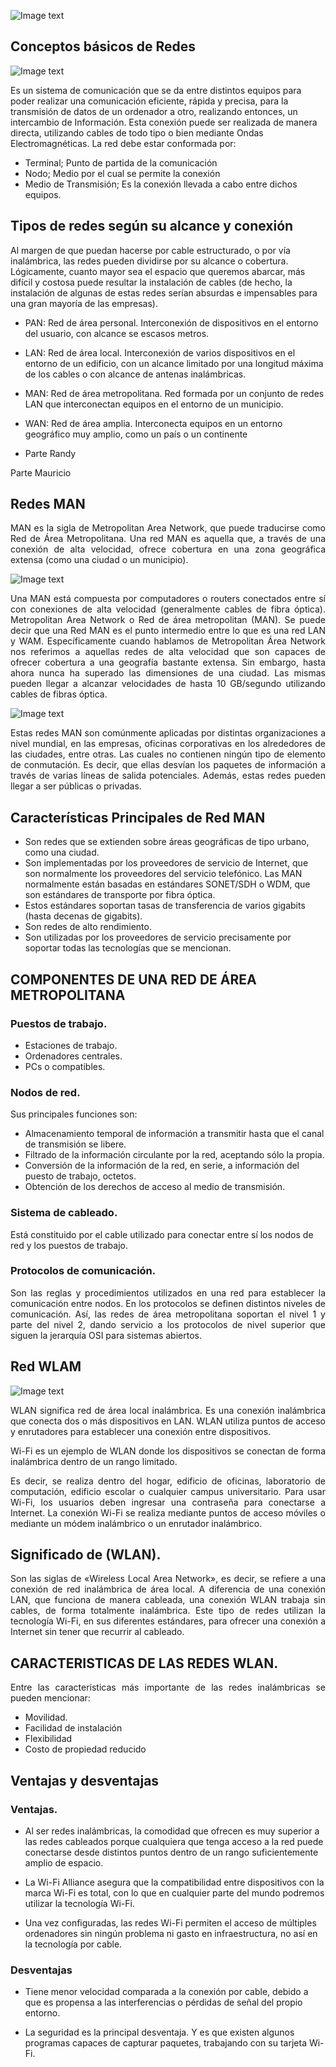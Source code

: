 ![Image text](/Imagenes/CaratulaDisp.jpg)


## Conceptos básicos de Redes

![Image text](/Imagenes/concepto_basico_redes.jpg)

Es un sistema de comunicación que se da entre distintos equipos para poder realizar una comunicación eficiente, rápida y precisa, para la transmisión de datos de un ordenador a otro, realizando entonces, un intercambio de Información.
Esta conexión puede ser realizada de manera directa, utilizando cables de todo tipo o bien mediante Ondas Electromagnéticas.
La red debe estar conformada por:
- Terminal; Punto de partida de la comunicación
- Nodo; Medio por el cual se permite la conexión
- Medio de Transmisión; Es la conexión llevada a cabo entre dichos equipos.

## Tipos de redes según su alcance y conexión

Al margen de que puedan hacerse por cable estructurado, o por vía inalámbrica, las redes pueden dividirse por su alcance o cobertura. Lógicamente, cuanto mayor sea el espacio que queremos abarcar, más difícil y costosa puede resultar la instalación de cables (de hecho, la instalación de algunas de estas redes serían absurdas e impensables para una gran mayoría de las empresas). 

- PAN: Red de área personal. Interconexión de dispositivos en el entorno del usuario, con alcance se escasos metros.

- LAN: Red de área local. Interconexión de varios dispositivos en el entorno de un edificio, con un alcance limitado por una longitud máxima de los cables o con alcance de antenas inalámbricas.

- MAN: Red de área metropolitana. Red formada por un conjunto de redes LAN que interconectan equipos en el entorno de un municipio.

- WAN: Red de área amplia. Interconecta equipos en un entorno geográfico muy amplio, como un país o un continente


- Parte Randy 
















Parte Mauricio 

## Redes MAN
<p style='text-align: justify;'> MAN es la sigla de Metropolitan Area Network, que puede traducirse como Red de Área Metropolitana. Una red MAN es aquella que, a través de una conexión de alta velocidad, ofrece cobertura en una zona geográfica extensa (como una ciudad o un municipio). </p>

![Image text](/Imagenes/Red_MAN.jpg)

<p style='text-align: justify;'> Una MAN está compuesta por computadores o routers conectados entre sí con conexiones de alta velocidad (generalmente cables de fibra óptica).
Metropolitan Area Network o Red de área metropolitan (MAN). Se puede decir que una Red MAN es el punto intermedio entre lo que es una red LAN y WAM. Específicamente cuando hablamos de Metropolitan Área Network nos referimos a aquellas redes de alta velocidad que son capaces de ofrecer cobertura a una geografía bastante extensa.
Sin embargo, hasta ahora nunca ha superado las dimensiones de una ciudad. Las mismas pueden llegar a alcanzar velocidades de hasta 10 GB/segundo utilizando cables de fibras óptica.
 </p>

 ![Image text](/Imagenes/Red_MAN1.jpg)

<p style='text-align: justify;'>Estas redes MAN son comúnmente aplicadas por distintas organizaciones a nivel mundial, en las empresas, oficinas corporativas en los alrededores de las ciudades, entre otras. Las cuales no contienen ningún tipo de elemento de conmutación. Es decir, que ellas desvían los paquetes de información a través de varias líneas de salida potenciales. Además, estas redes pueden llegar a ser públicas o privadas. </p>

## Características Principales de Red MAN

- Son redes que se extienden sobre áreas geográficas de tipo urbano, como una ciudad.
- Son implementadas por los proveedores de servicio de Internet, que son normalmente los proveedores del servicio telefónico. Las MAN normalmente están basadas en estándares SONET/SDH o WDM, que son estándares de transporte por fibra óptica.
- Estos estándares soportan tasas de transferencia de varios gigabits (hasta decenas de gigabits).
- Son redes de alto rendimiento.
- Son utilizadas por los proveedores de servicio precisamente por soportar todas las tecnologías que se mencionan. 

## COMPONENTES DE UNA RED DE ÁREA METROPOLITANA

### Puestos de trabajo.
- Estaciones de trabajo.
- Ordenadores centrales.
- PCs o compatibles.
### Nodos de red.
Sus principales funciones son:
- Almacenamiento temporal de información a transmitir hasta que el canal de transmisión se libere.
- Filtrado de la información circulante por la red, aceptando sólo la propia.
- Conversión de la información de la red, en serie, a información del puesto de trabajo, octetos.
- Obtención de los derechos de acceso al medio de transmisión.
### Sistema de cableado.
Está constituido por el cable utilizado para conectar entre sí los nodos de red y los puestos de trabajo.
### Protocolos de comunicación.

<p style='text-align: justify;'>Son las reglas y procedimientos utilizados en una red para establecer la comunicación entre nodos. En los protocolos se definen distintos niveles de comunicación. Así, las redes de área metropolitana soportan el nivel 1 y parte del nivel 2, dando servicio a los protocolos de nivel superior que siguen la jerarquía OSI para sistemas abiertos. </p>

## Red WLAM

![Image text](/Imagenes/Red_WLAM.jpg)

<p style='text-align: justify;'>WLAN significa red de área local inalámbrica. Es una conexión inalámbrica que conecta dos o más dispositivos en LAN. WLAN utiliza puntos de acceso y enrutadores para establecer una conexión entre dispositivos. </p>

<p style='text-align: justify;'>Wi-Fi es un ejemplo de WLAN donde los dispositivos se conectan de forma inalámbrica dentro de un rango limitado.</p>

<p style='text-align: justify;'>Es decir, se realiza dentro del hogar, edificio de oficinas, laboratorio de computación, edificio escolar o cualquier campus universitario. Para usar Wi-Fi, los usuarios deben ingresar una contraseña para conectarse a Internet. La conexión Wi-Fi se realiza mediante puntos de acceso móviles o mediante un módem inalámbrico o un enrutador inalámbrico.</p>

## Significado de (WLAN).

 <p style='text-align: justify;'>Son las siglas de «Wireless Local Area Network», es decir, se refiere a una conexión de red inalámbrica de área local. A diferencia de una conexión LAN, que funciona de manera cableada, una conexión WLAN trabaja sin cables, de forma totalmente inalámbrica. Este tipo de redes utilizan la tecnología Wi-Fi, en sus diferentes estándares, para ofrecer una conexión a Internet sin tener que recurrir al cableado.</p>

## CARACTERISTICAS DE LAS REDES WLAN.

<p style='text-align: justify;'>Entre las características más importante de las redes inalámbricas se pueden mencionar:</p>

- Movilidad. 
- Facilidad de instalación
- Flexibilidad
- Costo de propiedad reducido

## Ventajas y desventajas 

### Ventajas.

- Al ser redes inalámbricas, la comodidad que ofrecen es muy superior a las redes cableados porque cualquiera que tenga acceso a la red puede conectarse desde distintos puntos dentro de un rango suficientemente amplio de espacio.

- La Wi-Fi Alliance asegura que la compatibilidad entre dispositivos con la marca Wi-Fi es total, con lo que en cualquier parte del mundo podremos utilizar la tecnología Wi-Fi.

- Una vez configuradas, las redes Wi-Fi permiten el acceso de múltiples ordenadores sin ningún problema ni gasto en infraestructura, no así en la tecnología por cable.

### Desventajas

- Tiene menor velocidad comparada a la conexión por cable, debido a que es propensa a las interferencias o pérdidas de señal del propio entorno.

- La seguridad es la principal desventaja. Y es que existen algunos programas capaces de capturar paquetes, trabajando con su tarjeta Wi-Fi.




